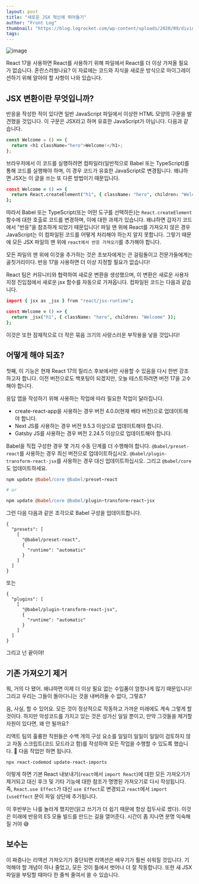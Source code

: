```yaml
---
layout: post
title: "새로운 JSX 혁신에 뛰어들기"
author: "Front Log"
thumbnail: "https://blog.logrocket.com/wp-content/uploads/2020/09/divingintothenewjsxtransform.png"
tags: 
---
```



![image](https://i0.wp.com/blog.logrocket.com/wp-content/uploads/2020/09/divingintothenewjsxtransform.png?fit=730%2C412&ssl=1)

React 17을 사용하면 React를 사용하기 위해 파일에서 React를 더 이상 가져올 필요가 없습니다. 혼란스러웠나요? 이 자료에는 코드와 지식을 새로운 방식으로 마이그레이션하기 위해 알아야 할 사항이 나와 있습니다.

## JSX 변환이란 무엇입니까?

반응을 작성한 적이 있다면 일반 JavaScript 파일에서 이상한 HTML 모양의 구문을 발견했을 것입니다. 이 구문은 JSX라고 하며 유효한 JavaScript가 아닙니다. 다음과 같습니다.

```js
const Welcome = () => {
  return <h1 className="hero">Welcome!</h1>;
};
```

브라우저에서 이 코드를 실행하려면 컴파일러(일반적으로 Babel 또는 TypeScript)를 통해 코드를 실행해야 하며, 이 경우 코드가 유효한 JavaScript로 변경됩니다. 왜냐하면 JSX는 이 글을 쓰는 또 다른 방법이기 때문입니다.

```coffeescript
const Welcome = () => {
  return React.createElement("h1", { className: "hero", children: "Welcome" });
};
```

따라서 Babel 또는 TypeScript(또는 어떤 도구를 선택하든)는 `React.createElement` 함수에 대한 호출로 코드를 변경하며, 이에 대한 과제가 있습니다. 왜냐하면 갑자기 코드에서 "반응"을 참조하게 되었기 때문입니다! 파일 맨 위에 React를 가져오지 않은 경우 JavaScript는 이 컴파일된 코드를 어떻게 처리해야 하는지 알지 못합니다. 그렇기 때문에 모든 JSX 파일의 맨 위에 `react에서 반응 가져오기`를 추가해야 합니다.

모든 파일의 맨 위에 이것을 추가하는 것은 초보자에게는 큰 걸림돌이고 전문가들에게는 골칫거리이다. 반응 17을 사용하면 더 이상 지정할 필요가 없습니다!

React 팀은 커뮤니티와 협력하여 새로운 변환을 생성했으며, 이 변환은 새로운 사용자 지정 진입점에서 새로운 jsx 함수를 자동으로 가져옵니다. 컴파일된 코드는 다음과 같습니다.

```coffeescript
import { jsx as _jsx } from "react/jsx-runtime";

const Welcome = () => {
  return _jsx("h1", { className: "hero", children: "Welcome" });
};
```

이것은 또한 잠재적으로 더 작은 묶음 크기의 사랑스러운 부작용을 낳을 것입니다!

## 어떻게 해야 되죠?

첫째, 이 기능은 현재 React 17의 릴리스 후보에서만 사용할 수 있음을 다시 한번 강조하고자 합니다. 이전 버전으로도 백포팅이 되겠지만, 오늘 테스트하려면 버전 17을 고수해야 합니다.

응답 앱을 작성하기 위해 사용하는 작업에 따라 필요한 작업이 달라집니다.

- create-react-app을 사용하는 경우 버전 4.0.0(현재 베타 버전)으로 업데이트해야 합니다.
- Next JS를 사용하는 경우 버전 9.5.3 이상으로 업데이트해야 합니다.
- Gatsby JS를 사용하는 경우 버전 2.24.5 이상으로 업데이트해야 합니다.

Babel을 직접 구성한 경우 몇 가지 수동 단계를 더 수행해야 합니다. `@babel/preset-react`를 사용하는 경우 최신 버전으로 업데이트하십시오. `@babel/plugin-transform-react-jsx`를 사용하는 경우 대신 업데이트하십시오. 그리고 `@babel/core`도 업데이트하세요.

```coffeescript
npm update @babel/core @babel/preset-react

# or

npm update @babel/core @babel/plugin-transform-react-jsx
```

그런 다음 다음과 같은 조각으로 Babel 구성을 업데이트합니다.

```undefined
{
  "presets": [
    [
      "@babel/preset-react",
      {
        "runtime": "automatic"
      }
    ]
  ]
}
```

또는

```undefined
{
  "plugins": [
    [
      "@babel/plugin-transform-react-jsx",
      {
        "runtime": "automatic"
      }
    ]
  ]
}
```

그리고 넌 끝이야!

## 기존 가져오기 제거

뭐, 거의 다 됐어. 왜냐하면 이제 더 이상 필요 없는 수입품이 엄청나게 많기 때문입니다! 그리고 우리는 그들이 돌아다니는 것을 내버려둘 수 없다, 그렇죠?

음, 사실, 할 수 있어요. 모든 것이 정상적으로 작동하고 가까운 미래에도 계속 그렇게 할 것이다. 하지만 악성코드를 가지고 있는 것은 성가신 일일 뿐이고, 만약 그것들을 제거할 자원이 있다면, 왜 안 될까요?

리액트 팀의 훌륭한 직원들은 수백 개의 구성 요소를 일일이 일일이 일일이 검토하지 않고 자동 스크립트(코드 모드라고 함)를 작성하여 모든 작업을 수행할 수 있도록 했습니다. 🙌 다음 작업만 하면 됩니다.

```undefined
npx react-codemod update-react-imports
```

이렇게 하면 기본 React 내보내기(`react`에서 `import React`)에 대한 모든 가져오기가 제거되고 대신 후크 및 기타 기능에 대한 참조가 명명된 가져오기로 다시 작성됩니다. 즉, `React.use Effect`가 대신 `use Effect`로 변경되고 `react`에서 `import {useEffect` 문이 파일 상단에 추가됩니다.

이 후반부는 나를 놀라게 했지만(읽고 쓰기가 더 쉽기 때문에 항상 접두사로 썼다). 이것은 미래에 반응의 ES 모듈 빌드를 만드는 길을 열어준다. 시간이 좀 지나면 분명 익숙해질 거야 😅

## 보수는

이 짜증나는 리액션 가져오기가 중단되면 리액션은 배우기가 훨씬 쉬워질 것입니다. 기억해야 할 개념이 하나 줄었고, 모든 것이 틀에서 벗어나 더 잘 작동합니다. 또한 새 JSX 파일을 부팅할 때마다 한 줄씩 줄여서 쓸 수 있습니다.